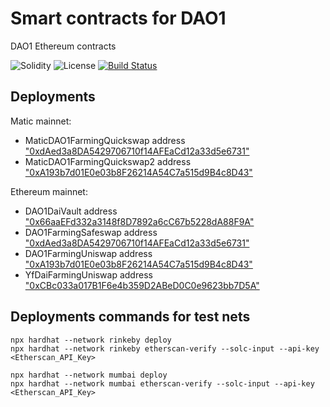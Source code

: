 # Smart contracts for DAO1

DAO1 Ethereum contracts

![Solidity](https://img.shields.io/badge/solidity-v0.8-green)
![License](https://img.shields.io/github/license/OnGridSystems/dao1_contracts)
[![Build Status](https://img.shields.io/endpoint.svg?url=https%3A%2F%2Factions-badge.atrox.dev%2FOnGridSystems%2Fdao1_contracts%2Fbadge%3Fref%3Dmaster&style=flat)](https://actions-badge.atrox.dev/OnGridSystems/dao1_contracts/goto?ref=master)

## Deployments

Matic mainnet: 

 - MaticDAO1FarmingQuickswap address ["0xdAed3a8DA5429706710f14AFEaCd12a33d5e6731"](https://polygonscan.com/address/0xdAed3a8DA5429706710f14AFEaCd12a33d5e6731)
 - MaticDAO1FarmingQuickswap2 address ["0xA193b7d01E0e03b8F26214A54C7a515d9B4c8D43"](https://polygonscan.com/address/0xA193b7d01E0e03b8F26214A54C7a515d9B4c8D43)

Ethereum mainnet:

 - DAO1DaiVault address ["0x66aaEFd332a3148f8D7892a6cC67b5228dA88F9A"](https://etherscan.io/address/0x66aaEFd332a3148f8D7892a6cC67b5228dA88F9A)
 - DAO1FarmingSafeswap address ["0xdAed3a8DA5429706710f14AFEaCd12a33d5e6731"](https://etherscan.io/address/0xdAed3a8DA5429706710f14AFEaCd12a33d5e6731)
 - DAO1FarmingUniswap address ["0xA193b7d01E0e03b8F26214A54C7a515d9B4c8D43"](https://etherscan.io/address/0xA193b7d01E0e03b8F26214A54C7a515d9B4c8D43)
 - YfDaiFarmingUniswap address ["0xCBc033a017B1F6e4b359D2ABeD0C0e9623bb7D5A"](https://etherscan.io/address/0xCBc033a017B1F6e4b359D2ABeD0C0e9623bb7D5A)
 
## Deployments commands for test nets

```
npx hardhat --network rinkeby deploy
npx hardhat --network rinkeby etherscan-verify --solc-input --api-key <Etherscan_API_Key>

npx hardhat --network mumbai deploy
npx hardhat --network mumbai etherscan-verify --solc-input --api-key <Etherscan_API_Key>
```
